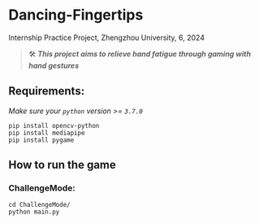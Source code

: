 # Dancing-Fingertips

Internship Practice Project, Zhengzhou University, 6, 2024

> 🛠️ **_This project aims to relieve hand fatigue through gaming with hand gestures_**

## Requirements:

_Make sure your `python` version >= `3.7.0`_

```shell
pip install opencv-python
pip install mediapipe
pip install pygame
```

## How to run the game

### ChallengeMode:

```shell
cd ChallengeMode/
python main.py
```
